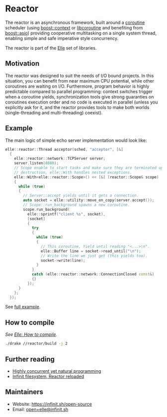 # Reactor

The reactor is an asynchronous framework, built around a [coroutine](https://en.wikipedia.org/wiki/Coroutine) scheduler (using [boost::context](http://www.boost.org/doc/libs/1_62_0/libs/context/doc/html/context/overview.html) or [libcoroutine](https://github.com/stevedekorte/coroutine/tree/master) and benefiting from [boost::asio](http://www.boost.org/doc/libs/1_61_0/doc/html/boost_asio/overview.html)) providing cooperative multitasking on a single system thread, enabling simple and safe imperative style concurrency.

The reactor is part of the [Elle](https://github.com/infinit/elle) set of libraries.

## Motivation

The reactor was designed to suit the needs of I/O bound projects. In this situation, you can benefit from near maximum CPU potential, while other coroutines are waiting on I/O. Furthermore, program behavior is highly predictable compared to parallel programming: context switches trigger when a coroutine yields, synchronization tools give strong guaranties on coroutines execution order and no code is executed in parallel (unless you explicitly ask for it, and the reactor provides tools to make both worlds (single-threading and multi-threading) coexist).

## Example

The main logic of simple echo server implementation would look like:

```cpp
elle::reactor::Thread acceptor(sched, "acceptor", [&]
  {
    elle::reactor::network::TCPServer server;
    server.listen(8080);
    // Scope enable to start tasks and make sure they are terminated upon
    // destruction, elle::With handles nested exceptions.
    elle::With<elle::reactor::Scope>() << [&] (reactor::Scope& scope)
    {
      while (true)
      {
        // Server::accept yields until it gets a connection.
        auto socket = elle::utility::move_on_copy(server.accept());
        // Scope::run_background spawns a new coroutine.
        scope.run_background(
          elle::sprintf("client %s", socket),
          [socket]
          {
            try
            {
              while (true)
              {
                // This coroutine, Yield until reading "<...>\n".
                elle::Buffer line = socket->read_until("\n");
                // Write the line we just get (this yields too).
                socket->write(line);
              }
            }
            catch (elle::reactor::network::ConnectionClosed const&)
            {}
          });
      }
    };
  });
```
See [full example](../../../examples/demo/elle/reactor/echo_server.cc).

## How to compile

_See [Elle: How to compile](https://github.com/infinit/elle#how-to-compile)._

```bash
./drake //reactor/build -j 2
```

## Further reading

- [Highly concurrent yet natural programming](http://www.slideshare.net/infinit-one/highly-concurrent-yet-natural-programming)
- [Infinit filesystem, Reactor reloaded](http://www.slideshare.net/infinit-one/infinit-filesystem-reactor-reloaded)

## Maintainers

 * Website: https://infinit.sh/open-source
 * Email: open+elle@infinit.sh
